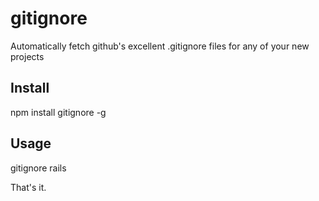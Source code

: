 # gitignore

Automatically fetch github's excellent .gitignore files for any of your new projects

## Install

npm install gitignore -g

## Usage

gitignore rails

That's it.